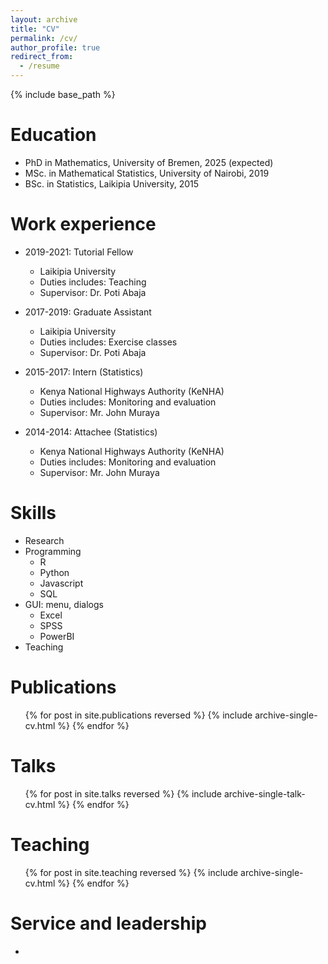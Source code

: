 ```yaml
---
layout: archive
title: "CV"
permalink: /cv/
author_profile: true
redirect_from:
  - /resume
---
```


{% include base_path %}

Education
======
* PhD in Mathematics, University of Bremen, 2025 (expected)
* MSc. in Mathematical Statistics, University of Nairobi, 2019
* BSc. in Statistics, Laikipia University, 2015

Work experience
======
* 2019-2021: Tutorial Fellow
  * Laikipia University
  * Duties includes: Teaching
  * Supervisor: Dr. Poti Abaja
    
* 2017-2019: Graduate Assistant
  * Laikipia University
  * Duties includes: Exercise classes
  * Supervisor: Dr. Poti Abaja

* 2015-2017: Intern (Statistics)
  * Kenya National Highways Authority (KeNHA)
  * Duties includes: Monitoring and evaluation
  * Supervisor: Mr. John Muraya

* 2014-2014: Attachee (Statistics)
  * Kenya National Highways Authority (KeNHA)
  * Duties includes: Monitoring and evaluation
  * Supervisor: Mr. John Muraya

  
Skills
======
* Research
* Programming
  * R
  * Python
  * Javascript
  * SQL
* GUI: menu, dialogs
  * Excel
  * SPSS
  * PowerBI
* Teaching

Publications
======
  <ul>{% for post in site.publications reversed %}
    {% include archive-single-cv.html %}
  {% endfor %}</ul>
  
Talks
======
  <ul>{% for post in site.talks reversed %}
    {% include archive-single-talk-cv.html  %}
  {% endfor %}</ul>
  
Teaching
======
  <ul>{% for post in site.teaching reversed %}
    {% include archive-single-cv.html %}
  {% endfor %}</ul>
  
Service and leadership
======
* 
